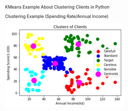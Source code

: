 KMeans Example About Clustering Clients in Python

Clustering Example (Spending Rate/Annual Income)

![image](https://github.com/karakusfurkan/K_means/blob/master/graph1.png)
